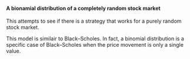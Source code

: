 <h4>A bionamial distribution of a completely random stock market</h4>

This attempts to see if there is a strategy that works for a purely random stock market.

This model is similair to Black–Scholes. In fact, a binomial distribution is a specific case of Black–Scholes when the price movement is only a single value. 
